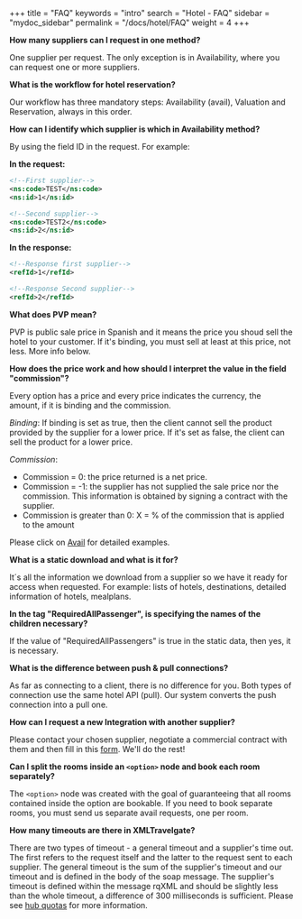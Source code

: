 +++
title = "FAQ"
keywords = "intro"
search = "Hotel - FAQ"
sidebar = "mydoc_sidebar"
permalink = "/docs/hotel/FAQ"
weight = 4
+++

**How many suppliers can I request in one method?**

One supplier per request. The only exception is in Availability, where you can request one or more suppliers.




**What is the workflow for hotel reservation?**

Our workflow has three mandatory steps: Availability (avail), Valuation and Reservation, always in this order.




**How can I identify which supplier is which in Availability method?**

By using the field ID in the request. For example:

 **In the request:**

~~~xml
<!--First supplier-->
<ns:code>TEST</ns:code>
<ns:id>1</ns:id>
~~~
~~~xml
<!--Second supplier-->
<ns:code>TEST2</ns:code>
<ns:id>2</ns:id>
~~~

 **In the response:**

~~~xml
<!--Response first supplier-->
<refId>1</refId>
~~~
~~~xml
<!--Response Second supplier-->
<refId>2</refId>
~~~



**What does PVP mean?**

PVP is public sale price in Spanish and it means the price you shoud sell the hotel to your customer. If it's binding, you must sell at least at this price, not less. More info below.




**How does the price work and how should I interpret the value in the field "commission"?**

Every option has a price and every price indicates the currency, the amount, if it is binding and the commission.

*Binding*: If binding is set as true, then the client cannot sell the product provided by the supplier for a lower price. If it's set as false, the client can sell the product for a lower price.

*Commission*:

 - Commission = 0: the price returned is a net price.
 - Commission = -1: the supplier has not supplied the sale price nor the commission. This information is obtained by signing a contract with the supplier.
 - Commission is greater than 0: X = % of the commission that is applied to the amount

  Please click on [Avail](/docs/hotel/DSF/Avail) for detailed examples.




**What is a static download and what is it for?**

It´s all the information we download from a supplier so we have it ready for access when requested. For example: lists of  hotels, destinations, detailed information of hotels, mealplans. 




**In the tag "RequiredAllPassenger", is specifying the names of the children necessary?**

If the value of "RequiredAllPassengers" is true in the static data, then yes, it is necessary.




**What is the difference between push & pull connections?**

As far as connecting to a client, there is no difference for you. Both types of connection use the same hotel API (pull). Our system converts the push connection into a pull one. 




**How can I request a new Integration with another supplier?**

Please contact your chosen supplier, negotiate a commercial contract with them and then fill in this [form](http://goo.gl/forms/WTGcUo3ztdOtlx8U2). We'll do the rest!


**Can I split the rooms inside an `<option>` node and book each room separately?**

The `<option>` node was created with the goal of guaranteeing that all rooms contained inside the option are bookable. If you need to book separate rooms, you must send us separate avail requests, one per room.

**How many timeouts are there in XMLTravelgate?**

There are two types of timeout - a general timeout and a supplier's time out. The first refers to the request itself and the latter to the request sent to each supplier. The general timeout is the sum of the supplier's timeout and our timeout and is defined in the body of the soap message. The supplier's timeout is defined within the message rqXML and should be slightly less than the whole timeout, a difference of 300 milliseconds is sufficient. Please see [hub quotas](/docs/hub/quotas) for more information.


